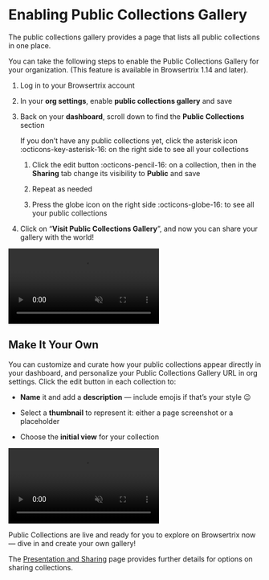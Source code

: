 # Enabling Public Collections Gallery

The public collections gallery provides a page that lists all public collections in one place.

You can take the following steps to enable the Public Collections Gallery for your organization. (This feature is available in Browsertrix 1.14 and later).

1. Log in to your Browsertrix account

2. In your **org settings**, enable **public collections gallery** and save

3. Back on your **dashboard**, scroll down to find the **Public Collections** section
   
    If you don’t have any public collections yet, click the asterisk icon :octicons-key-asterisk-16: on the right side to see all your collections
    
    1. Click the edit button :octicons-pencil-16: on a collection, then in the **Sharing** tab change its visibility to **Public** and save
        
    2. Repeat as needed
        
    3. Press the globe icon on the right side :octicons-globe-16: to see all your public collections
        
4.  Click on “**Visit Public Collections Gallery**”, and now you can share your gallery with the world!

<video autoplay muted playsinline loop disablepictureinpicture disableremoteplayback>
  <source src="https://webrecorder.net/assets/video/collections-full-walkthrough-av1.mp4"/>
  <source src="https://webrecorder.net/assets/video/collections-full-walkthrough-h264.mp4"/>
</video>

## Make It Your Own

You can customize and curate how your public collections appear directly in your dashboard, and personalize your Public Collections Gallery URL in org settings. Click the edit button in each collection to:

- **Name** it and add a **description** — include emojis if that’s your style 😉

- Select a **thumbnail** to represent it: either a page screenshot or a placeholder

- Choose the **initial view** for your collection

<video autoplay muted playsinline loop disablepictureinpicture disableremoteplayback>
  <source src="https://webrecorder.net/assets/video/collection-editing-av1.mp4"/>
  <source src="https://webrecorder.net/assets/video/collection-editing-h264.mp4"/>
</video>

Public Collections are live and ready for you to explore on Browsertrix now — dive in and create your own gallery!

The [Presentation and Sharing](../presentation-sharing) page provides further details for options on sharing collections.
